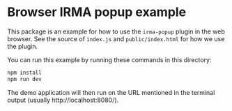 # Browser IRMA popup example

This package is an example for how to use the `irma-popup` plugin in the
web browser. See the source of `index.js` and `public/index.html` for how we use
the plugin.

You can run this example by running these commands in this directory:

```bash
npm install
npm run dev
```

The demo application will then run on the URL mentioned in the terminal output
(usually http://localhost:8080/).
